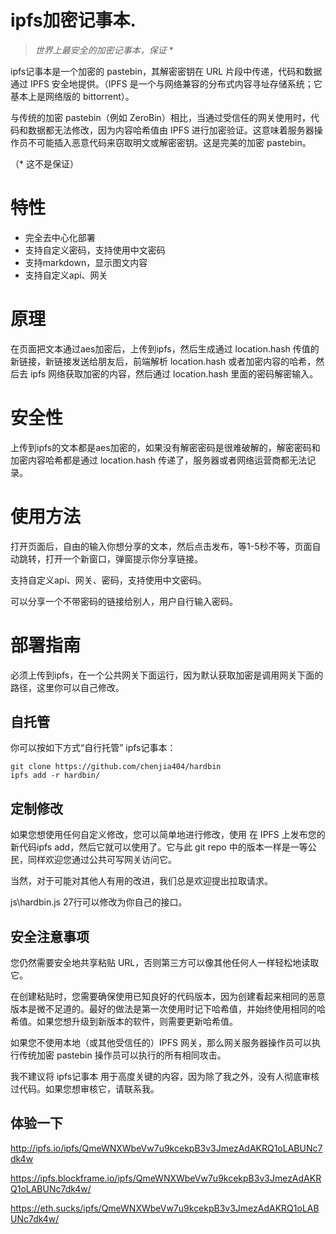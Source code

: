 # ipfs加密记事本.

> *世界上最安全的加密记事本，保证* *

ipfs记事本是一个加密的 pastebin，其解密密钥在 URL 片段中传递，代码和数据通过 IPFS 安全地提供。（IPFS 是一个与网络兼容的分布式内容寻址存储系统；它基本上是网络版的 bittorrent）。

与传统的加密 pastebin（例如 ZeroBin）相比，当通过受信任的网关使用时，代码和数据都无法修改，因为内容哈希值由 IPFS 进行加密验证。这意味着服务器操作员不可能插入恶意代码来窃取明文或解密密钥。这是完美的加密 pastebin。

（* 这不是保证）

# 特性

* 完全去中心化部署
* 支持自定义密码，支持使用中文密码
* 支持markdown，显示图文内容
* 支持自定义api、网关

# 原理

在页面把文本通过aes加密后，上传到ipfs，然后生成通过  location.hash 传值的新链接，新链接发送给朋友后，前端解析 location.hash 或者加密内容的哈希，然后去 ipfs 网络获取加密的内容，然后通过 location.hash 里面的密码解密输入。

# 安全性

上传到ipfs的文本都是aes加密的，如果没有解密密码是很难破解的，解密密码和加密内容哈希都是通过 location.hash 传递了，服务器或者网络运营商都无法记录。

# 使用方法

打开页面后，自由的输入你想分享的文本，然后点击发布，等1-5秒不等，页面自动跳转，打开一个新窗口，弹窗提示你分享链接。

支持自定义api、网关、密码，支持使用中文密码。

可以分享一个不带密码的链接给别人，用户自行输入密码。

# 部署指南

必须上传到ipfs，在一个公共网关下面运行，因为默认获取加密是调用网关下面的路径，这里你可以自己修改。


## 自托管

你可以按如下方式“自行托管” ipfs记事本：

    git clone https://github.com/chenjia404/hardbin
    ipfs add -r hardbin/

## 定制修改

如果您想使用任何自定义修改，您可以简单地进行修改，使用 在 IPFS 上发布您的新代码ipfs add，然后它就可以使用了。它与此 git repo 中的版本一样是一等公民，同样欢迎您通过公共可写网关访问它。

当然，对于可能对其他人有用的改进，我们总是欢迎提出拉取请求。

js\hardbin.js 27行可以修改为你自己的接口。

## 安全注意事项

您仍然需要安全地共享粘贴 URL，否则第三方可以像其他任何人一样轻松地读取它。

在创建粘贴时，您需要确保使用已知良好的代码版本，因为创建看起来相同的恶意版本是微不足道的。最好的做法是第一次使用时记下哈希值，并始终使用相同的哈希值。如果您想升级到新版本的软件，则需要更新哈希值。

如果您不使用本地（或其他受信任的）IPFS 网关，那么网关服务器操作员可以执行传统加密 pastebin 操作员可以执行的所有相同攻击。

我不建议将 ipfs记事本 用于高度关键的内容，因为除了我之外，没有人彻底审核过代码。如果您想审核它，请联系我。

## 体验一下

http://ipfs.io/ipfs/QmeWNXWbeVw7u9kcekpB3v3JmezAdAKRQ1oLABUNc7dk4w

https://ipfs.blockframe.io/ipfs/QmeWNXWbeVw7u9kcekpB3v3JmezAdAKRQ1oLABUNc7dk4w/

https://eth.sucks/ipfs/QmeWNXWbeVw7u9kcekpB3v3JmezAdAKRQ1oLABUNc7dk4w/
